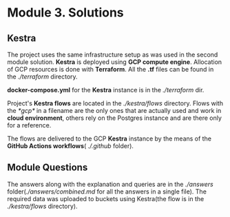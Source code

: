 # Module 3. Solutions

## Kestra
The project uses the same infrastructure setup as was used in the second module solution.
   **Kestra** is deployed using **GCP compute engine**. Allocation of GCP resources is done with **Terraform**. 
All the **.tf** files can be found in the <em>./terraform</em> directory.

   **docker-compose.yml** for the **Kestra** instance is in the <em>./terraform</em> dir. 

Project's **Kestra flows** are located in the <em>./kestra/flows</em> directory. Flows with the <em>\*gcp\*</em> in a filename are the only ones that are actually used and work in **cloud environment**, others rely on the Postgres instance and are there only for a reference.

   The flows are delivered to the GCP **Kestra** instance by the means of the **GitHub Actions workflows**(<em> ./.github</em> folder).

## Module Questions
  The answers along with the explanation and queries are in the <em>./answers</em> folder(<em>./answers/combined.md</em> for all the answers in a single file). The required data was uploaded to buckets using Kestra(the flow is in the <em>./kestra/flows</em> directory). 
